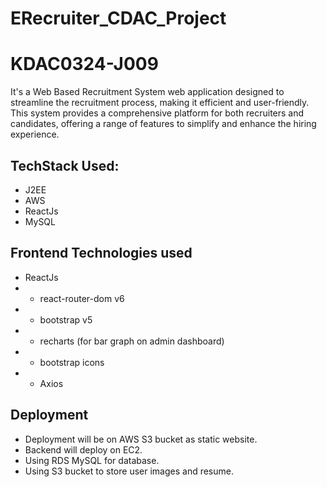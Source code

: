 # ERecruiter_CDAC_Project

# KDAC0324-J009

It's a Web Based Recruitment System web application designed to streamline the recruitment process, making it efficient and user-friendly. This system provides a comprehensive platform for both recruiters and candidates, offering a range of features to simplify and enhance the hiring experience.


## TechStack Used:
- J2EE
- AWS
- ReactJs
- MySQL


## Frontend Technologies used
- ReactJs
- - react-router-dom v6
- - bootstrap v5
- - recharts (for bar graph on admin dashboard)
- - bootstrap icons
- - Axios 

## Deployment 
- Deployment will be on AWS S3 bucket as static website.
- Backend will deploy on EC2.
- Using RDS MySQL for database.
- Using S3 bucket to store user images and resume.
